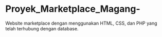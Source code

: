 # Proyek_Marketplace_Magang-
Website marketplace dengan menggunakan HTML, CSS, dan PHP yang telah terhubung dengan database. 
